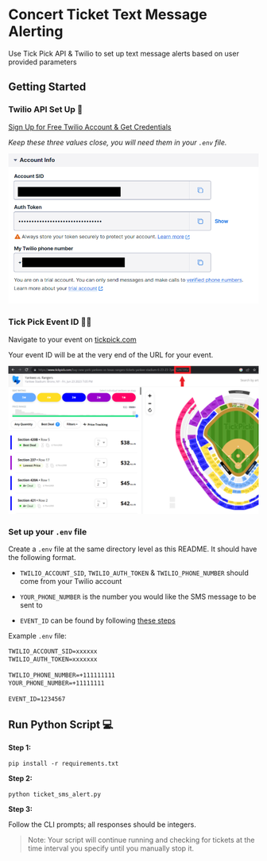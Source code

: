 # Concert Ticket Text Message Alerting

Use Tick Pick API &amp; Twilio to set up text message alerts based on user provided parameters

## Getting Started

### Twilio API Set Up 📱 

[Sign Up for Free Twilio Account & Get Credentials](https://www.twilio.com/docs/usage/tutorials/how-to-use-your-free-trial-account)

_Keep these three values close, you will need them in your `.env` file._

![twilio_creds.png](artifacts/twilio_creds.png)

### Tick Pick Event ID 🎵🏈

Navigate to your event on [tickpick.com](https://www.tickpick.com)

Your event ID will be at the very end of the URL for your event.

![img.png](artifacts/tick_pick_id.png)

### Set up your `.env` file

Create a `.env` file at the same directory level as this README. It should have the following format.

- `TWILIO_ACCOUNT_SID`, `TWILIO_AUTH_TOKEN` & `TWILIO_PHONE_NUMBER` should come from your Twilio account

- `YOUR_PHONE_NUMBER` is the number you would like the SMS message to be sent to

- `EVENT_ID` can be found by following [these steps](#tick-pick-event-id-)

Example `.env` file:
```
TWILIO_ACCOUNT_SID=xxxxxx
TWILIO_AUTH_TOKEN=xxxxxxx

TWILIO_PHONE_NUMBER=+111111111
YOUR_PHONE_NUMBER=+11111111

EVENT_ID=1234567
```

## Run Python Script 💻

**Step 1:**

`pip install -r requirements.txt`

**Step 2:**

`python ticket_sms_alert.py`

**Step 3:**

Follow the CLI prompts; all responses should be integers.

>Note: Your script will continue running and checking for tickets at the time interval you specify until you manually stop it.
